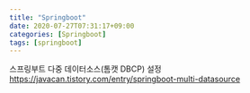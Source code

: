 ```yaml
---
title: "Springboot"
date: 2020-07-27T07:31:17+09:00
categories: [Springboot]
tags: [springboot]
---
```


스프링부트 다중 데이터소스(톰캣 DBCP) 설정
 https://javacan.tistory.com/entry/springboot-multi-datasource

